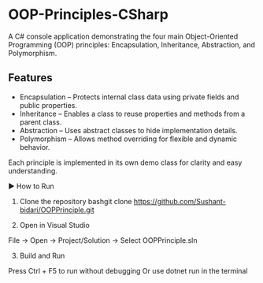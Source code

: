 # OOP-Principles-CSharp
A C# console application demonstrating the four main Object-Oriented Programming (OOP) principles: Encapsulation, Inheritance, Abstraction, and Polymorphism.

## Features
- Encapsulation – Protects internal class data using private fields and public properties.
- Inheritance – Enables a class to reuse properties and methods from a parent class.
- Abstraction – Uses abstract classes to hide implementation details.
- Polymorphism – Allows method overriding for flexible and dynamic behavior.

Each principle is implemented in its own demo class for clarity and easy understanding.

▶️ How to Run
1. Clone the repository
bashgit clone https://github.com/Sushant-bidari/OOPPrinciple.git

2. Open in Visual Studio

File → Open → Project/Solution → Select OOPPrinciple.sln

3. Build and Run

Press Ctrl + F5 to run without debugging
Or use dotnet run in the terminal


